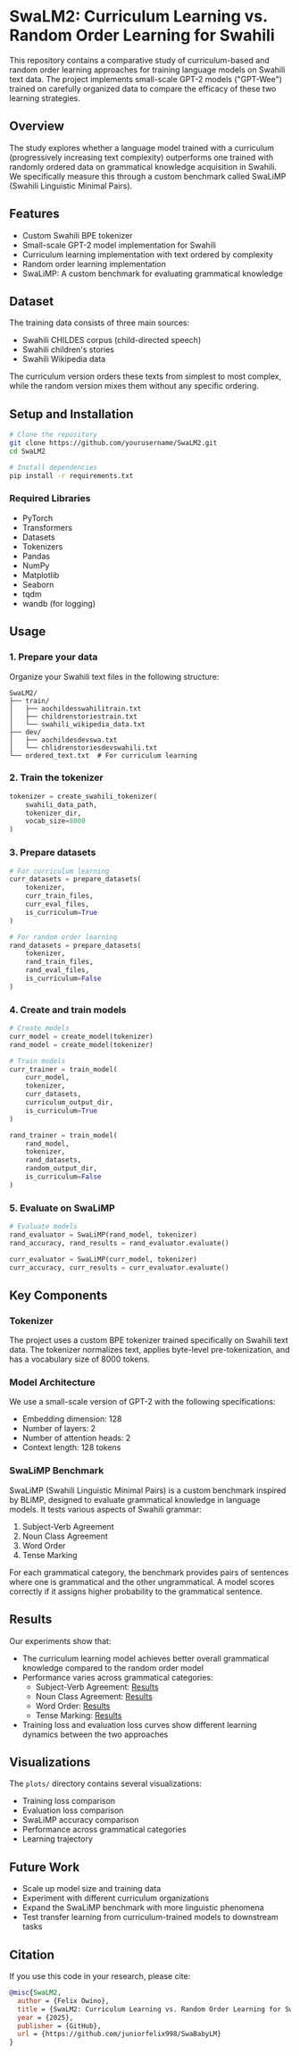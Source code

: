 # SwaLM2: Curriculum Learning vs. Random Order Learning for Swahili

This repository contains a comparative study of curriculum-based and random order learning approaches for training language models on Swahili text data. The project implements small-scale GPT-2 models ("GPT-Wee") trained on carefully organized data to compare the efficacy of these two learning strategies.

## Overview

The study explores whether a language model trained with a curriculum (progressively increasing text complexity) outperforms one trained with randomly ordered data on grammatical knowledge acquisition in Swahili. We specifically measure this through a custom benchmark called SwaLiMP (Swahili Linguistic Minimal Pairs).

## Features

- Custom Swahili BPE tokenizer
- Small-scale GPT-2 model implementation for Swahili
- Curriculum learning implementation with text ordered by complexity
- Random order learning implementation
- SwaLiMP: A custom benchmark for evaluating grammatical knowledge

## Dataset

The training data consists of three main sources:
- Swahili CHILDES corpus (child-directed speech)
- Swahili children's stories
- Swahili Wikipedia data

The curriculum version orders these texts from simplest to most complex, while the random version mixes them without any specific ordering.

## Setup and Installation

```bash
# Clone the repository
git clone https://github.com/yourusername/SwaLM2.git
cd SwaLM2

# Install dependencies
pip install -r requirements.txt
```

### Required Libraries

- PyTorch
- Transformers
- Datasets
- Tokenizers
- Pandas
- NumPy
- Matplotlib
- Seaborn
- tqdm
- wandb (for logging)

## Usage

### 1. Prepare your data

Organize your Swahili text files in the following structure:
```
SwaLM2/
├── train/
│   ├── aochildesswahilitrain.txt
│   ├── childrenstoriestrain.txt
│   └── swahili_wikipedia_data.txt
├── dev/
│   ├── aochildesdevswa.txt
│   └── chlidrenstoriesdevswahili.txt
└── ordered_text.txt  # For curriculum learning
```

### 2. Train the tokenizer

```python
tokenizer = create_swahili_tokenizer(
    swahili_data_path,
    tokenizer_dir,
    vocab_size=8000
)
```

### 3. Prepare datasets

```python
# For curriculum learning
curr_datasets = prepare_datasets(
    tokenizer,
    curr_train_files,
    curr_eval_files,
    is_curriculum=True
)

# For random order learning
rand_datasets = prepare_datasets(
    tokenizer,
    rand_train_files,
    rand_eval_files,
    is_curriculum=False
)
```

### 4. Create and train models

```python
# Create models
curr_model = create_model(tokenizer)
rand_model = create_model(tokenizer)

# Train models
curr_trainer = train_model(
    curr_model,
    tokenizer,
    curr_datasets,
    curriculum_output_dir,
    is_curriculum=True
)

rand_trainer = train_model(
    rand_model,
    tokenizer,
    rand_datasets,
    random_output_dir,
    is_curriculum=False
)
```

### 5. Evaluate on SwaLiMP

```python
# Evaluate models
rand_evaluator = SwaLiMP(rand_model, tokenizer)
rand_accuracy, rand_results = rand_evaluator.evaluate()

curr_evaluator = SwaLiMP(curr_model, tokenizer)
curr_accuracy, curr_results = curr_evaluator.evaluate()
```

## Key Components

### Tokenizer

The project uses a custom BPE tokenizer trained specifically on Swahili text data. The tokenizer normalizes text, applies byte-level pre-tokenization, and has a vocabulary size of 8000 tokens.

### Model Architecture

We use a small-scale version of GPT-2 with the following specifications:
- Embedding dimension: 128
- Number of layers: 2
- Number of attention heads: 2
- Context length: 128 tokens

### SwaLiMP Benchmark

SwaLiMP (Swahili Linguistic Minimal Pairs) is a custom benchmark inspired by BLiMP, designed to evaluate grammatical knowledge in language models. It tests various aspects of Swahili grammar:

1. Subject-Verb Agreement
2. Noun Class Agreement
3. Word Order
4. Tense Marking

For each grammatical category, the benchmark provides pairs of sentences where one is grammatical and the other ungrammatical. A model scores correctly if it assigns higher probability to the grammatical sentence.

## Results

Our experiments show that:

- The curriculum learning model achieves better overall grammatical knowledge compared to the random order model
- Performance varies across grammatical categories:
  - Subject-Verb Agreement: [Results](plots/AAAsubjecgver.png)
  - Noun Class Agreement: [Results](plots/AAAsubjecgver.png)
  - Word Order: [Results](plots/AAAsubjecgver.png)
  - Tense Marking: [Results](plots/AAAsubjecgver.png)
- Training loss and evaluation loss curves show different learning dynamics between the two approaches

## Visualizations

The `plots/` directory contains several visualizations:
- Training loss comparison
- Evaluation loss comparison
- SwaLiMP accuracy comparison
- Performance across grammatical categories
- Learning trajectory

## Future Work

- Scale up model size and training data
- Experiment with different curriculum organizations
- Expand the SwaLiMP benchmark with more linguistic phenomena
- Test transfer learning from curriculum-trained models to downstream tasks


## Citation

If you use this code in your research, please cite:

```bibtex
@misc{SwaLM2,
  author = {Felix Owino},
  title = {SwaLM2: Curriculum Learning vs. Random Order Learning for Swahili},
  year = {2025},
  publisher = {GitHub},
  url = {https://github.com/juniorfelix998/SwaBabyLM}
}
```